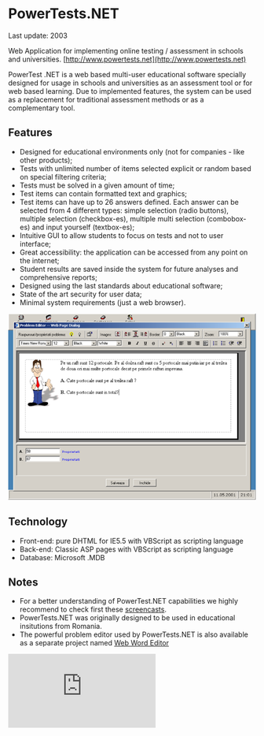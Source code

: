 PowerTests.NET
==============

Last update: 2003

Web Application for implementing online testing / assessment in schools and universities.
[http://www.powertests.net](http://www.powertests.net)

PowerTest .NET is a web based multi-user educational software specially designed for usage in schools and universities as an assessment tool or for web based learning. Due to implemented features, the system can be used as a replacement for traditional assessment methods or as a complementary tool.

Features
--------

- Designed for educational environments only (not for companies - like other products);
- Tests with unlimited number of items selected explicit or random based on special filtering criteria;
- Tests must be solved in a given amount of time;
- Test items can contain formatted text and graphics;
- Test items can have up to 26 answers defined. Each answer can be selected from 4 different types: simple selection (radio buttons), multiple selection (checkbox-es), multiple multi selection (combobox-es) and input yourself (textbox-es);
- Intuitive GUI to allow students to focus on tests and not to user interface;
- Great accessibility: the application can be accessed from any point on the internet;
- Student results are saved inside the system for future analyses and comprehensive reports;
- Designed using the last standards about educational software;
- State of the art security for user data;
- Minimal system requirements (just a web browser).

![Problem Editor](img/pb_editor.png)

Technology
----------

- Front-end: pure DHTML for IE5.5 with VBScript as scripting language
- Back-end: Classic ASP pages with VBScript as scripting language
- Database: Microsoft .MDB

Notes
-----

- For a better understanding of PowerTest.NET capabilities we highly recommend to check first these [screencasts](docs/screencasts/).
- PowerTests.NET was originally designed to be used in educational insitutions from Romania.
- The powerful problem editor used by PowerTests.NET is also available as a separate project named [Web Word Editor](https://github.com/mveteanu/WebWordEditor)

![Analytics](https://ga-beacon.appspot.com/UA-2402433-6/beacon.en.html)
